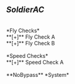__***SoldierAC***__
---
<br>
*Fly Checks*<br>
**[+]** Fly Check A<br>
**[+]** Fly Check B
<br><br>
*Speed Checks*<br>
**[+]** Speed Check A<br>
<br>
**NoBypass** *System*
